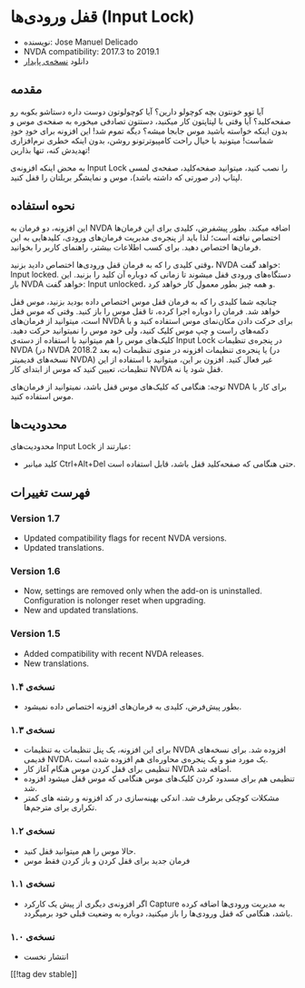 # قفل ورودی‌ها (Input Lock) #

* نویسنده: Jose Manuel Delicado
* NVDA compatibility: 2017.3 to 2019.1
* دانلود [نسخه‌ی پایدار][1]

## مقدمه

آیا توو خونتون بچه کوچولو دارین؟ آیا کوچولوتون دوست داره دستاشو بکوبه رو
صفحه‌کلید؟ آیا وقتی با لپتاپتون کار میکنید، دستتون تصادفی میخوره به صفحه‌ی
موس و بدون اینکه خواسته باشید موس جابجا میشه؟ دیگه تموم شد! این افزونه برای
خودِ خودِ شماست! میتونید با خیال راحت کامپیوترتونو روشن، بدون اینکه خطری
نرم‌افزاری تهدیدش کنه، تنها بذارین!

به محض اینکه افزونه‌ی Input Lock را نصب کنید، میتوانید صفحه‌کلید، صفحه‌ی
لمسی لپتاپ (در صورتی که داشته باشد)، موس و نمایشگر بریلتان را قفل کنید.

## نحوه استفاده

این افزونه، دو فرمان به NVDA اضافه میکند. بطور پیشفرض، کلیدی برای این
فرمان‌ها اختصاص نیافته است؛ لذا باید از پنجره‌ی مدیریت فرمان‌های ورودی،
کلیدهایی به این فرمان‌ها اختصاص دهید. برای کسب اطلاعات بیشتر، راهنمای کاربر
را بخوانید.

وقتی کلیدی را که به فرمان قفل ورودی‌ها اختصاص دادید بزنید، NVDA خواهد گفت:
Input locked. دستگاه‌های ورودی قفل میشوند تا زمانی که دوباره آن کلید را
بزنید. این بار NVDA خواهد گفت: Input unlocked، و همه چیز بطور معمول کار
خواهد کرد.

چنانچه شما کلیدی را که به فرمان قفل موس اختصاص داده بودید بزنید، موس قفل
خواهد شد. فرمان را دوباره اجرا کرده، تا قفل موس را باز کنید. وقتی که موس قفل
است، میتوانید از فرمان‌های NVDA برای حرکت دادن مکان‌نمای موس استفاده کنید و
با دکمه‌های راست و چپ موس کلیک کنید، ولی خود موس را نمیتوانید حرکت
دهید. کلیک‌های موس را هم میتوانید با استفاده از دسته‌ی Input Lock در پنجره‌ی
تنظیمات NVDA (در NVDA 2018.2 به بعد) یا پنجره‌ی تنظیمات افزونه در منوی
تنظیمات (در نسخه‌های قدیمیتر NVDA) غیر فعال کنید. افزون بر این، میتوانید با
استفاده از این تنظیمات، تعیین کنید که موس از ابتدای کار NVDA قفل شود یا نه.

توجه: هنگامی که کلیک‌های موس قفل باشد، نمیتوانید از فرمان‌های NVDA برای کار
با موس استفاده کنید.

## محدودیت‌ها

محدودیت‌های Input Lock عبارتند از:

* کلید میانبر Ctrl+Alt+Del حتی هنگامی که صفحه‌کلید قفل باشد، قابل استفاده
  است.

## فهرست تغییرات

### Version 1.7

* Updated compatibility flags for recent NVDA versions.
* Updated translations.

### Version 1.6

* Now, settings are removed only when the add-on is
  uninstalled. Configuration is nolonger reset when upgrading.
* New and updated translations.

### Version 1.5

* Added compatibility with recent NVDA releases.
* New translations.

### نسخه‌ی ۱.۴

* بطور پیش‌فرض، کلیدی به فرمان‌های افزونه اختصاص داده نمیشود.

### نسخه‌ی ۱.۳

* برای این افزونه، یک پنل تنظیمات به تنظیمات NVDA افزوده شد. برای نسخه‌های
  قدیمی NVDA، یک مورد منو و یک پنجره‌ی محاوره‌ای هم افزوده شده است.
* تنظیمی برای قفل کردن موس هنگام آغاز کار NVDA اضافه شد.
* تنظیمی هم برای مسدود کردن کلیک‌های موس هنگامی که موس قفل میشود افزوده شد.
* مشکلات کوچکی برطرف شد. اندکی بهینه‌سازی در کد افزونه و رشته های کمتر
  تکراری برای مترجم‌ها.

### نسخه‌ی ۱.۲

* حالا موس را هم میتوانید قفل کنید.
* فرمان جدید برای قفل کردن و باز کردن فقط موس

### نسخه‌ی ۱.۱

* اگر افزونه‌ی دیگری از پیش یک کارکرد Capture به مدیریت ورودی‌ها اضافه کرده
  باشد، هنگامی که قفل ورودی‌ها را باز میکنید، دوباره به وضعیت قبلی خود
  برمیگردد.

### نسخه‌ی ۱.۰

* انتشار نخست

[[!tag dev stable]]

[1]: https://addons.nvda-project.org/files/get.php?file=inputlock
